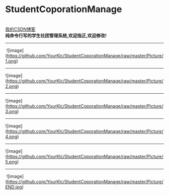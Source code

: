 # StudentCoporationManage
<br>
<a href="https://blog.csdn.net/k_l_c_">我的CSDN博客</a>
<br>
<b>纯命令行写的学生社团管理系统,欢迎指正,欢迎修改!</b>
 
- - - 
  ![image] (https://github.com/YourKlc/StudentCoporationManage/raw/master/Picture/1.png) 
- - -
  ![image] (https://github.com/YourKlc/StudentCoporationManage/raw/master/Picture/2.png)  
- - -
  ![image] (https://github.com/YourKlc/StudentCoporationManage/raw/master/Picture/3.png)  
- - -
  ![image] (https://github.com/YourKlc/StudentCoporationManage/raw/master/Picture/4.png)  
- - -
  ![image] (https://github.com/YourKlc/StudentCoporationManage/raw/master/Picture/5.png)  
- - -
  ![image] (https://github.com/YourKlc/StudentCoporationManage/raw/master/Picture/END.jpg)  
    
    
